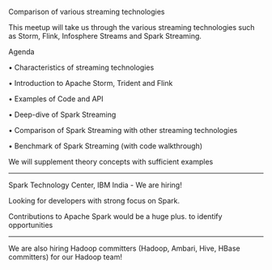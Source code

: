 Comparison of various streaming technologies

This meetup will take us through the various streaming technologies such as Storm, Flink, Infosphere Streams and Spark Streaming. 

Agenda

• Characteristics of streaming technologies

• Introduction to Apache Storm, Trident and Flink

• Examples of Code and API

• Deep-dive of Spark Streaming

• Comparison of Spark Streaming with other streaming technologies

• Benchmark of Spark Streaming (with code walkthrough)

We will supplement theory concepts with sufficient examples 

________________________________________________

Spark Technology Center, IBM India - We are hiring!

Looking for developers with strong focus on Spark.

Contributions to Apache Spark would be a huge plus. to identify opportunities

_______________________________________________

We are also hiring Hadoop committers (Hadoop, Ambari, Hive, HBase committers) for our Hadoop team! 
